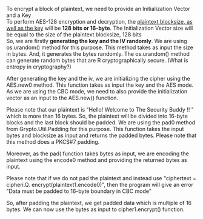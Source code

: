 To encrypt a block of plaintext, we need to provide an Initialization Vector and a Key<br>
To perform AES-128 encryption and decryption, the <u>plaintext blocksize, as well as the key</u> will be <b>128 bits or 16-byte</b>.
The Initialization Vector size will be equal to the size of the plaintext blocksize, 128 bits<br>
So, we are firstly <b>generating the key and the IV randomly</b>. We are using os.urandom() method for this purpose.
This method takes as input the size in bytes. And, it generates the bytes randomly. The os.urandom() method can
generate random bytes that are R cryptographically secure. (What is entropy in cryptography?)

After generating the key and the iv, we are initializing the cipher using the AES.new0 method. This function
takes as input the key and the AES mode. As we are using the CBC mode, we need to also provide the
initialization vector as an input to the AES.new() function.

Please note that our plaintext is "Hello! Welcome to The Security Buddy !! " which is more than 16 bytes. So, the
plaintext will be divided into 16-byte blocks and the last block should be padded. We are using the pad0 method
from Grypto.Util.Padding for this purpose. This function takes the input bytes and blocksize as input and
returns the padded bytes. Please note that this method does a PKCS#7 padding.

Moreover, as the pad( function takes bytes as input, we are encoding the plaintext using the encode0 method
and providing the returned bytes as input.

Please note that if we do not pad the plaintext and instead use "ciphertext = cipheri.Q.
encrypt(plaintext1.encode0)", then the program will give an error "Data must be padded to 16-byte boundary in
CBC mode"

So, after padding the plaintext, we get padded data which is multiple of 16 bytes. We can now use the bytes as
input to cipher1.encrypt() function.